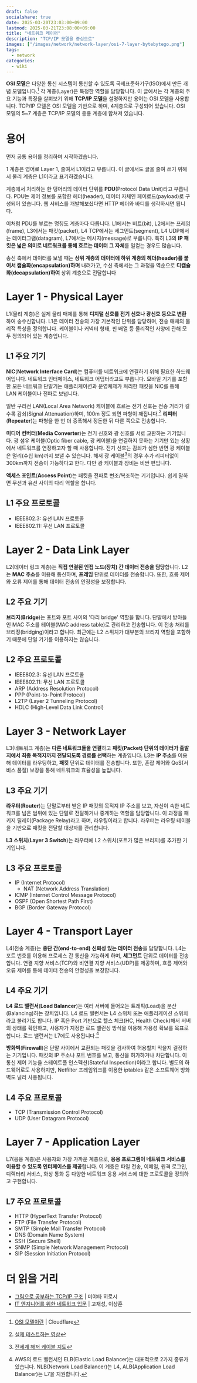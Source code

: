 ```yaml
---
draft: false
socialshare: true
date: 2025-03-20T23:03:00+09:00
lastmod: 2025-03-21T23:08:00+09:00
title: "네트워크 레이어"
description: "TCP/IP 모델을 중심으로"
images: ["/images/network/network-layer/osi-7-layer-bytebytego.png"]
tags:
  - network
categories:
  - wiki
---
```


**OSI 모델**은 다양한 통신 시스템이 통신할 수 있도록 국제표준화기구(ISO)에서 만든 개념 모델입니다.[^1]
각 계층(Layer)은 특정한 역할을 담당합니다.
이 글에서는 각 계층의 주요 기능과 특징을 살펴보기 위해 **TCP/IP 모델**을 설명하지만 용어는 OSI 모델을 사용합니다.
TCP/IP 모델은 OSI 모델을 기반으로 하며, 4계층으로 구성되어 있습니다.
OSI 모델의 5~7 계층은 TCP/IP 모델의 응용 계층에 합쳐져 있습니다.

[^1]: [OSI 모델이란](https://www.cloudflare.com/learning/ddos/glossary/open-systems-interconnection-model-osi/) | Cloudflare

# 용어

먼저 공통 용어를 정리하며 시작하겠습니다.

1 계층은 영어로 Layer 1, 줄여서 L1이라고 부릅니다.
이 글에서도 글을 줄여 쓰기 위해서 물리 계층은 L1이라고 표기하겠습니다.

계층에서 처리하는 한 덩어리의 데이터 단위를 **PDU**(Protocol Data Unit)라고 부릅니다.
PDU는 제어 정보를 포함한 헤더(header), 데이터 자체인 페이로드(payload)로 구성되어 있습니다.
웹 서비스를 개발해보셨다면 HTTP 헤더와 바디를 생각하시면 됩니다.

이처럼 PDU를 부르는 명칭도 계층마다 다릅니다.
L1에서는 비트(bit), L2에서는 프레임(frame), L3에서는 패킷(packet), L4 TCP에서는 세그먼트(segment), L4 UDP에서는 데이터그램(datagram), L7에서는 메시지(message)로 부릅니다.
특히 L3의 **IP 패킷은 넓은 의미로 네트워크를 통해 흐르는 데이터 그 자체**를 일컫는 경우도 많습니다.

송신 측에서 데이터를 보낼 때는 **상위 계층의 데이터에 하위 계층의 헤더(header)를 붙여서 캡슐화(encapsulation)하며** 내려가고,
수신 측에서는 그 과정을 역순으로 **디캡슐화(decapsulation)하여** 상위 계층으로 전달합니다

<!-- ![](/images/network/network-layers/osi-7-layer-bytebytego.png) -->

<!-- *[ByteByteGo](https://blog.bytebytego.com/p/network-protocols-run-the-internet)* -->

<!-- ![](/images/network/network-layers/linux-network-protocol-stack.png) -->

<!-- *[ByteByteGo](https://blog.bytebytego.com/p/network-protocols-run-the-internet)* -->

# Layer 1 - Physical Layer

L1(물리 계층)은 실제 물리 매체를 통해 **디지털 신호를 전기 신호나 광신호 등으로 변환**하여 송수신합니다.
L1은 데이터 전송의 가장 기본적인 단위를 담당하며, 전송 매체의 물리적 특성을 정의합니다.
케이블이나 커넥터 형태, 핀 배열 등 물리적인 사양에 관해 모두 정의되어 있는 계층입니다.

## L1 주요 기기

**NIC**(**Network Interface Card**)는 컴퓨터를 네트워크에 연결하기 위해 필요한 하드웨어입니다.
네트워크 인터페이스, 네트워크 어댑터라고도 부릅니다.
모바일 기기를 포함한 모든 네트워크 단말기는 애플리케이션과 운영체제가 처리한 패킷을
NIC를 통해 LAN 케이블이나 전파로 보냅니다.

일반 구리선 LAN(Local Area Network) 케이블에 흐르는 전기 신호는
전송 거리가 길수록 감쇠(Signal Attenuation)하며, 100m 정도 되면 파형이 깨집니다.[^2]
**리피터**(**Repeater**)는 파형을 한 번 더 증폭해서 정돈한 뒤 다른 쪽으로 전송합니다.

[^2]: [실제 테스트하는 영상](https://youtu.be/WMOr3WSsu6Q)

**미디어 컨버터**(**Media Converter**)는 전기 신호와 광 신호를 서로 교환하는 기기입니다.
광 섬유 케이블(Optic fiber cable, 광 케이블)을 연결하지 못하는 기기만 있는 상황에서
네트워크를 연장하고자 할 때 사용합니다.
전기 신호는 감쇠가 심한 반면 광 케이블은 멀리(수십 km)까지 보낼 수 있습니다.
해저 광 케이블[^3]의 경우 추가 리피터없이 300km까지 전송이 가능하다고 한다.
다만 광 케이블과 장비는 비싼 편입니다.

[^3]: [전세계 해저 케이블 지도](https://www.submarinecablemap.com/)

**액세스 포인트**(**Access Point**)는 패킷을 전파로 변조/복조하는 기기입니다.
쉽게 말하면 무선과 유선 사이의 다리 역할을 합니다.

## L1 주요 프로토콜

- IEEE802.3: 유선 LAN 프로토콜
- IEEE802.11: 무선 LAN 프로토콜

# Layer 2 - Data Link Layer

L2(데이터 링크 계층)는 **직접 연결된 인접 노드(장치) 간 데이터 전송을 담당**합니다.
L2는 **MAC 주소**를 이용해 통신하며, **프레임** 단위로 데이터를 전송합니다.
또한, 흐름 제어와 오류 제어를 통해 데이터 전송의 안정성을 보장합니다.

## L2 주요 기기

**브리지**(**Bridge**)는 포트와 포트 사이의 '다리 bridge' 역할을 합니다.
단말에서 받아들인 MAC 주소를 테이블(MAC address table)로 관리하고 전송합니다.
이 전송 처리를 브리징(bridging)이라고 합니다.
최근에는 L2 스위치가 대부분의 브리지 역할을 포함하기 때문에 단일 기기를 이용하지는 않습니다.

## L2 주요 프로토콜

- IEEE802.3: 유선 LAN 프로토콜
- IEEE802.11: 무선 LAN 프로토콜
- ARP (Address Resolution Protocol)
- PPP (Point-to-Point Protocol)
- L2TP (Layer 2 Tunneling Protocol)
- HDLC (High-Level Data Link Control)

# Layer 3 - Network Layer

L3(네트워크 계층)는 **다른 네트워크들을 연결**하고
**패킷(Packet) 단위의 데이터가 출발지에서 최종 목적지까지 전달되도록 경로를 선택**하는 계층입니다.
L3는 **IP 주소**를 이용해 데이터를 라우팅하고, **패킷** 단위로 데이터를 전송합니다.
또한, 혼잡 제어와 QoS(서비스 품질) 보장을 통해 네트워크의 효율성을 높입니다.

## L3 주요 기기

**라우터**(**Router**)는 단말로부터 받은 IP 패킷의 목적지 IP 주소를 보고,
자신이 속한 네트워크를 넘은 범위에 있는 단말로 전달하거나 중계하는 역할을 담당합니다.
이 과정을 패키지 릴레이(Package Relay)라고 하며, 라우팅이라고 합니다.
라우터는 라우팅 테이블을 기반으로 패킷을 전달할 대상자를 관리합니다.

**L3 스위치**(**Layer 3 Switch**)는 라우터에 L2 스위치(포트가 많은 브리지)를 추가한 기기입니다.

## L3 주요 프로토콜

- IP (Internet Protocol)
  - NAT (Network Address Translation)
- ICMP (Internet Control Message Protocol)
- OSPF (Open Shortest Path First)
- BGP (Border Gateway Protocol)

# Layer 4 - Transport Layer

L4(전송 계층)는 **종단 간(end-to-end) 신뢰성 있는 데이터 전송**을 담당합니다.
L4는 포트 번호를 이용해 프로세스 간 통신을 가능하게 하며, **세그먼트** 단위로 데이터를 전송합니다.
연결 지향 서비스(TCP)와 비연결 지향 서비스(UDP)를 제공하며,
흐름 제어와 오류 제어를 통해 데이터 전송의 안정성을 보장합니다.

## L4 주요 기기

**L4 로드 밸런서**(**Load Balancer**)는 여러 서버에 들어오는 트래픽(Load)을 분산(Balancing)하는 장치입니다.
L4 로드 밸런서는 L4 스위치 또는 애플리케이션 스위치라고 불리기도 합니다.
IP 혹은 Port 기반으로 헬스 체크(HC, Health Check)해서 서버의 상태를 확인하고,
사용자가 지정한 로드 밸런싱 방식을 이용해 가용성 확보를 목표로 합니다.
로드 밸런서는 L7에도 사용됩니다.[^4]

[^4]: AWS의 로드 밸런서인 ELB(Elastic Load Balancer)는 대표적으로 2가지 종류가 있습니다.
NLB(Network Load Balancer)는 L4,
ALB(Application Load Balancer)는 L7을 지원합니다.

**방화벽**(**Firewall**)은 단말 사이에서 교환되는 패킷을 검사하여 허용할지 막을지 결정하는 기기입니다.
패킷의 IP 주소나 포트 번호를 보고, 통신을 허가하거나 차단합니다.
이 통신 제어 기능을 스테이트풀 인스펙션(Stateful Inspection)이라고 합니다.
별도의 하드웨어로도 사용하지만, Netfilter 프레임워크를 이용한 iptables 같은 소프트웨어 방화벽도 널리 사용됩니다.

## L4 주요 프로토콜

- TCP (Transmission Control Protocol)
- UDP (User Datagram Protocol)

# Layer 7 - Application Layer

L7(응용 계층)은 사용자와 가장 가까운 계층으로, **응용 프로그램이 네트워크 서비스를 이용할 수 있도록 인터페이스를 제공**합니다.
이 계층은 파일 전송, 이메일, 원격 로그인, 디렉터리 서비스, 화상 통화 등 다양한 네트워크 응용 서비스에 대한 프로토콜을 정의하고 구현합니다.

## L7 주요 프로토콜

- HTTP (HyperText Transfer Protocol)
- FTP (File Transfer Protocol)
- SMTP (Simple Mail Transfer Protocol)
- DNS (Domain Name System)
- SSH (Secure Shell)
- SNMP (Simple Network Management Protocol)
- SIP (Session Initiation Protocol)

# 더 읽을 거리

- [그림으로 공부하는 TCP/IP 구조](https://www.aladin.co.kr/shop/wproduct.aspx?ISBN=9791191600414) | 미야타 히로시
- [IT 엔지니어를 위한 네트워크 입문](https://www.aladin.co.kr/shop/wproduct.aspx?ISBN=9791165213183) | 고재성, 이상훈
